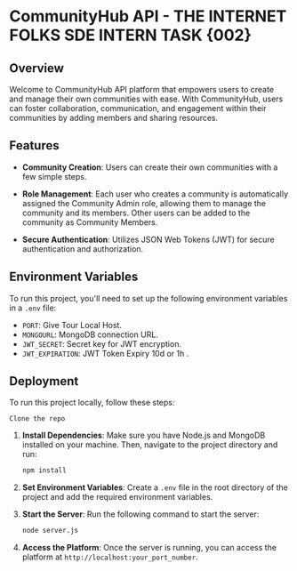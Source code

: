 # CommunityHub API - THE INTERNET FOLKS SDE INTERN TASK {002}

## Overview

Welcome to CommunityHub API platform that empowers users to create and manage their own communities with ease. With CommunityHub, users can foster collaboration, communication, and engagement within their communities by adding members and sharing resources.

## Features

- **Community Creation**: Users can create their own communities with a few simple steps.
  
- **Role Management**: Each user who creates a community is automatically assigned the Community Admin role, allowing them to manage the community and its members. Other users can be added to the community as Community Members.

- **Secure Authentication**: Utilizes JSON Web Tokens (JWT) for secure authentication and authorization.

## Environment Variables

To run this project, you'll need to set up the following environment variables in a `.env` file:

- `PORT`: Give Tour Local Host.
- `MONGOURL`: MongoDB connection URL.
- `JWT_SECRET`: Secret key for JWT encryption.
- `JWT_EXPIRATION`: JWT Token Expiry 10d or 1h .

## Deployment

To run this project locally, follow these steps:

```Clone the repo ```


1. **Install Dependencies**: Make sure you have Node.js and MongoDB installed on your machine. Then, navigate to the project directory and run:

    ```bash
    npm install
    ```

2. **Set Environment Variables**: Create a `.env` file in the root directory of the project and add the required environment variables.

3. **Start the Server**: Run the following command to start the server:

    ```bash
    node server.js
    ```

4. **Access the Platform**: Once the server is running, you can access the platform at `http://localhost:your_port_number`.




